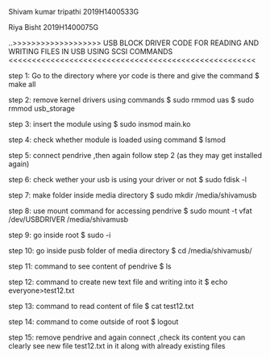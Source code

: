 

Shivam kumar tripathi     2019H1400533G

Riya Bisht                2019H1400075G

..>>>>>>>>>>>>>>>>>>> USB BLOCK DRIVER CODE FOR READING AND WRITING FILES IN USB USING SCSI COMMANDS <<<<<<<<<<<<<<<<<<<<<<<<<<<<<<<<<<<<<<<<<<<<<<<<<<<<< 

step 1: Go to the directory where yor code is there and give the command  $ make all

step 2: remove kernel drivers using commands   $ sudo rmmod uas 
                                               $ sudo rmmod usb_storage 

step 3: insert the module using  $ sudo insmod main.ko

step 4: check whether module is loaded using command  $ lsmod 

step 5: connect pendrive ,then again follow step 2 (as they may get installed again)

step 6: check wether your usb is using your driver or not $ sudo fdisk -l

step 7: make folder inside media directory  $ sudo mkdir /media/shivamusb 

step 8: use mount command for accessing pendrive  $ sudo mount -t vfat /dev/USBDRIVER /media/shivamusb

step 9: go inside root  $ sudo -i

step 10: go inside pusb folder of media directory  $ cd /media/shivamusb/

step 11: command to see content of pendrive  $ ls

step 12: command to create new text file and writing into it  $ echo everyone>test12.txt

step 13: command to read content of file  $ cat test12.txt

step 14: command to come outside of root  $ logout

step 15: remove pendrive and again connect ,check its content you can clearly see new file test12.txt in it along with already existing files


